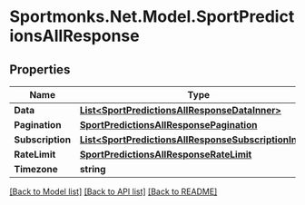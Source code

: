 # Sportmonks.Net.Model.SportPredictionsAllResponse

## Properties

Name | Type | Description | Notes
------------ | ------------- | ------------- | -------------
**Data** | [**List&lt;SportPredictionsAllResponseDataInner&gt;**](SportPredictionsAllResponseDataInner.md) |  | [optional] 
**Pagination** | [**SportPredictionsAllResponsePagination**](SportPredictionsAllResponsePagination.md) |  | [optional] 
**Subscription** | [**List&lt;SportPredictionsAllResponseSubscriptionInner&gt;**](SportPredictionsAllResponseSubscriptionInner.md) |  | [optional] 
**RateLimit** | [**SportPredictionsAllResponseRateLimit**](SportPredictionsAllResponseRateLimit.md) |  | [optional] 
**Timezone** | **string** |  | [optional] 

[[Back to Model list]](../README.md#documentation-for-models) [[Back to API list]](../README.md#documentation-for-api-endpoints) [[Back to README]](../README.md)

